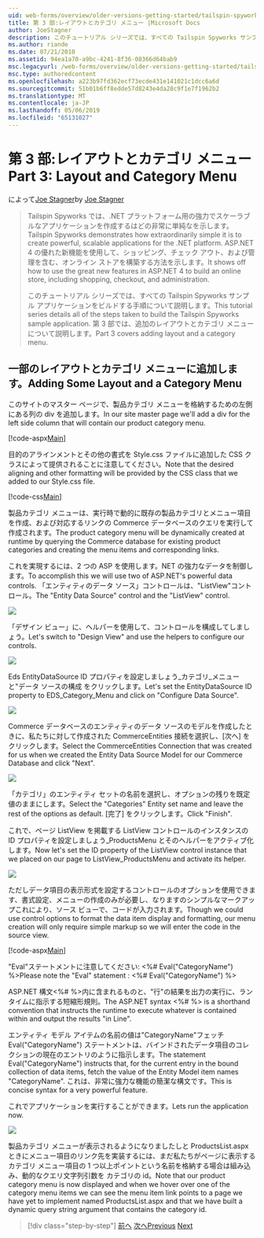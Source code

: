 ```yaml
---
uid: web-forms/overview/older-versions-getting-started/tailspin-spyworks/tailspin-spyworks-part-3
title: 第 3 部:レイアウトとカテゴリ メニュー |Microsoft Docs
author: JoeStagner
description: このチュートリアル シリーズでは、すべての Tailspin Spyworks サンプル アプリケーションをビルドする手順について説明します。 第 3 部では、追加のレイアウトとカテゴリ メニューについて説明します。
ms.author: riande
ms.date: 07/21/2010
ms.assetid: 94ea1a70-a9bc-4241-8f36-08366d64bab9
msc.legacyurl: /web-forms/overview/older-versions-getting-started/tailspin-spyworks/tailspin-spyworks-part-3
msc.type: authoredcontent
ms.openlocfilehash: a223b97fd362ecf73ecde431e141021c1dcc6a6d
ms.sourcegitcommit: 51b01b6ff8edde57d8243e4da28c9f1e7f1962b2
ms.translationtype: MT
ms.contentlocale: ja-JP
ms.lasthandoff: 05/06/2019
ms.locfileid: "65131027"
---
```

# <a name="part-3-layout-and-category-menu"></a><span data-ttu-id="fe0e7-104">第 3 部:レイアウトとカテゴリ メニュー</span><span class="sxs-lookup"><span data-stu-id="fe0e7-104">Part 3: Layout and Category Menu</span></span>

<span data-ttu-id="fe0e7-105">によって[Joe Stagner](https://github.com/JoeStagner)</span><span class="sxs-lookup"><span data-stu-id="fe0e7-105">by [Joe Stagner](https://github.com/JoeStagner)</span></span>

> <span data-ttu-id="fe0e7-106">Tailspin Spyworks では、.NET プラットフォーム用の強力でスケーラブルなアプリケーションを作成するはどの非常に単純なを示します。</span><span class="sxs-lookup"><span data-stu-id="fe0e7-106">Tailspin Spyworks demonstrates how extraordinarily simple it is to create powerful, scalable applications for the .NET platform.</span></span> <span data-ttu-id="fe0e7-107">ASP.NET 4 の優れた新機能を使用して、ショッピング、チェック アウト、および管理を含む、オンライン ストアを構築する方法を示します。</span><span class="sxs-lookup"><span data-stu-id="fe0e7-107">It shows off how to use the great new features in ASP.NET 4 to build an online store, including shopping, checkout, and administration.</span></span>
> 
> <span data-ttu-id="fe0e7-108">このチュートリアル シリーズでは、すべての Tailspin Spyworks サンプル アプリケーションをビルドする手順について説明します。</span><span class="sxs-lookup"><span data-stu-id="fe0e7-108">This tutorial series details all of the steps taken to build the Tailspin Spyworks sample application.</span></span> <span data-ttu-id="fe0e7-109">第 3 部では、追加のレイアウトとカテゴリ メニューについて説明します。</span><span class="sxs-lookup"><span data-stu-id="fe0e7-109">Part 3 covers adding layout and a category menu.</span></span>

## <a id="_Toc260221669"></a>  <span data-ttu-id="fe0e7-110">一部のレイアウトとカテゴリ メニューに追加します。</span><span class="sxs-lookup"><span data-stu-id="fe0e7-110">Adding Some Layout and a Category Menu</span></span>

<span data-ttu-id="fe0e7-111">このサイトのマスター ページで、製品カテゴリ メニューを格納するための左側にある列の div を追加します。</span><span class="sxs-lookup"><span data-stu-id="fe0e7-111">In our site master page we'll add a div for the left side column that will contain our product category menu.</span></span>

[!code-aspx[Main](tailspin-spyworks-part-3/samples/sample1.aspx)]

<span data-ttu-id="fe0e7-112">目的のアラインメントとその他の書式を Style.css ファイルに追加した CSS クラスによって提供されることに注意してください。</span><span class="sxs-lookup"><span data-stu-id="fe0e7-112">Note that the desired aligning and other formatting will be provided by the CSS class that we added to our Style.css file.</span></span>

[!code-css[Main](tailspin-spyworks-part-3/samples/sample2.css)]

<span data-ttu-id="fe0e7-113">製品カテゴリ メニューは、実行時で動的に既存の製品カテゴリとメニュー項目を作成、および対応するリンクの Commerce データベースのクエリを実行して作成されます。</span><span class="sxs-lookup"><span data-stu-id="fe0e7-113">The product category menu will be dynamically created at runtime by querying the Commerce database for existing product categories and creating the menu items and corresponding links.</span></span>

<span data-ttu-id="fe0e7-114">これを実現するには、2 つの ASP を使用します。NET の強力なデータを制御します。</span><span class="sxs-lookup"><span data-stu-id="fe0e7-114">To accomplish this we will use two of ASP.NET's powerful data controls.</span></span> <span data-ttu-id="fe0e7-115">「エンティティのデータ ソース」コントロールは、"ListView"コントロール。</span><span class="sxs-lookup"><span data-stu-id="fe0e7-115">The "Entity Data Source" control and the "ListView" control.</span></span>

![](tailspin-spyworks-part-3/_static/image1.jpg)

<span data-ttu-id="fe0e7-116">「デザイン ビュー」に、ヘルパーを使用して、コントロールを構成してしましょう。</span><span class="sxs-lookup"><span data-stu-id="fe0e7-116">Let's switch to "Design View" and use the helpers to configure our controls.</span></span>

![](tailspin-spyworks-part-3/_static/image2.jpg)

<span data-ttu-id="fe0e7-117">Eds EntityDataSource ID プロパティを設定しましょう\_カテゴリ\_メニューと"データ ソースの構成 をクリックします。</span><span class="sxs-lookup"><span data-stu-id="fe0e7-117">Let's set the EntityDataSource ID property to EDS\_Category\_Menu and click on "Configure Data Source".</span></span>

![](tailspin-spyworks-part-3/_static/image3.jpg)

<span data-ttu-id="fe0e7-118">Commerce データベースのエンティティのデータ ソースのモデルを作成したときに、私たちに対して作成された CommerceEntities 接続を選択し、[次へ] をクリックします。</span><span class="sxs-lookup"><span data-stu-id="fe0e7-118">Select the CommerceEntities Connection that was created for us when we created the Entity Data Source Model for our Commerce Database and click "Next".</span></span>

![](tailspin-spyworks-part-3/_static/image4.jpg)

<span data-ttu-id="fe0e7-119">「カテゴリ」のエンティティ セットの名前を選択し、オプションの残りを既定値のままにします。</span><span class="sxs-lookup"><span data-stu-id="fe0e7-119">Select the "Categories" Entity set name and leave the rest of the options as default.</span></span> <span data-ttu-id="fe0e7-120">[完了] をクリックします。</span><span class="sxs-lookup"><span data-stu-id="fe0e7-120">Click "Finish".</span></span>

<span data-ttu-id="fe0e7-121">これで、ページ ListView を掲載する ListView コントロールのインスタンスの ID プロパティを設定しましょう\_ProductsMenu とそのヘルパーをアクティブ化します。</span><span class="sxs-lookup"><span data-stu-id="fe0e7-121">Now let's set the ID property of the ListView control instance that we placed on our page to ListView\_ProductsMenu and activate its helper.</span></span>

![](tailspin-spyworks-part-3/_static/image5.jpg)

<span data-ttu-id="fe0e7-122">ただしデータ項目の表示形式を設定するコントロールのオプションを使用できます、書式設定、メニューの作成のみが必要し、なりますのシンプルなマークアップこれにより、ソース ビューで、コードが入力されます。</span><span class="sxs-lookup"><span data-stu-id="fe0e7-122">Though we could use control options to format the data item display and formatting, our menu creation will only require simple markup so we will enter the code in the source view.</span></span>

[!code-aspx[Main](tailspin-spyworks-part-3/samples/sample3.aspx)]

<span data-ttu-id="fe0e7-123">"Eval"ステートメントに注意してください: &lt;%# Eval("CategoryName") %&gt;</span><span class="sxs-lookup"><span data-stu-id="fe0e7-123">Please note the "Eval" statement : &lt;%# Eval("CategoryName") %&gt;</span></span>

<span data-ttu-id="fe0e7-124">ASP.NET 構文&lt;%# %&gt;内に含まれるものと、"行"の結果を出力の実行に、ランタイムに指示する短縮形規則。</span><span class="sxs-lookup"><span data-stu-id="fe0e7-124">The ASP.NET syntax &lt;%# %&gt; is a shorthand convention that instructs the runtime to execute whatever is contained within and output the results "in Line".</span></span>

<span data-ttu-id="fe0e7-125">エンティティ モデル アイテムの名前の値は"CategoryName"フェッチ Eval("CategoryName") ステートメントは、バインドされたデータ項目のコレクションの現在のエントリのように指示します。</span><span class="sxs-lookup"><span data-stu-id="fe0e7-125">The statement Eval("CategoryName") instructs that, for the current entry in the bound collection of data items, fetch the value of the Entity Model item names "CategoryName".</span></span> <span data-ttu-id="fe0e7-126">これは、非常に強力な機能の簡潔な構文です。</span><span class="sxs-lookup"><span data-stu-id="fe0e7-126">This is concise syntax for a very powerful feature.</span></span>

<span data-ttu-id="fe0e7-127">これでアプリケーションを実行することができます。</span><span class="sxs-lookup"><span data-stu-id="fe0e7-127">Lets run the application now.</span></span>

![](tailspin-spyworks-part-3/_static/image6.jpg)

<span data-ttu-id="fe0e7-128">製品カテゴリ メニューが表示されるようになりましたしと ProductsList.aspx ときにメニュー項目のリンク先を実装するには、まだ私たちがページに表示するカテゴリ メニュー項目の 1 つ以上ポイントという名前を格納する場合は組み込み、動的なクエリ文字列引数を カテゴリの id。</span><span class="sxs-lookup"><span data-stu-id="fe0e7-128">Note that our product category menu is now displayed and when we hover over one of the category menu items we can see the menu item link points to a page we have yet to implement named ProductsList.aspx and that we have built a dynamic query string argument that contains the category id.</span></span>

> [!div class="step-by-step"]
> <span data-ttu-id="fe0e7-129">[前へ](tailspin-spyworks-part-2.md)
> [次へ](tailspin-spyworks-part-4.md)</span><span class="sxs-lookup"><span data-stu-id="fe0e7-129">[Previous](tailspin-spyworks-part-2.md)
[Next](tailspin-spyworks-part-4.md)</span></span>
